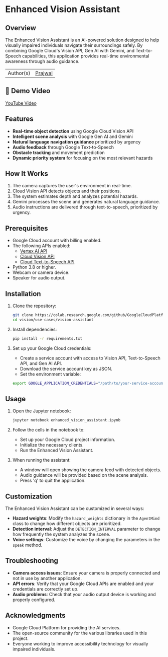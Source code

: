 # Enhanced Vision Assistant

## Overview

The Enhanced Vision Assistant is an AI-powered solution designed to help visually impaired individuals navigate their surroundings safely. By combining Google Cloud's Vision API, Gen AI with Gemini, and Text-to-Speech capabilities, this application provides real-time environmental awareness through audio guidance.

|           |                                         |
| --------- | --------------------------------------- |
| Author(s) | [Prajwal](https://github.com/iprajwaal) |

## 🎥 Demo Video

[YouTube Video](https://youtu.be/Jpili5kx3hA)

## Features

- **Real-time object detection** using Google Cloud Vision API
- **Intelligent scene analysis** with Google Gen AI and Gemini
- **Natural language navigation guidance** prioritized by urgency
- **Audio feedback** through Google Text-to-Speech
- **Obstacle tracking** and movement prediction
- **Dynamic priority system** for focusing on the most relevant hazards

## How It Works

1. The camera captures the user's environment in real-time.
2. Cloud Vision API detects objects and their positions.
3. The system estimates depth and analyzes potential hazards.
4. Gemini processes the scene and generates natural language guidance.
5. Audio instructions are delivered through text-to-speech, prioritized by urgency.

## Prerequisites

- Google Cloud account with billing enabled.
- The following APIs enabled:
  - [Vertex AI API](https://console.cloud.google.com/flows/enableapi?apiid=aiplatform.googleapis.com)
  - [Cloud Vision API](https://console.cloud.google.com/flows/enableapi?apiid=vision.googleapis.com)
  - [Cloud Text-to-Speech API](https://console.cloud.google.com/flows/enableapi?apiid=texttospeech.googleapis.com)
- Python 3.8 or higher.
- Webcam or camera device.
- Speaker for audio output.

## Installation

1. Clone the repository:

   ```bash
   git clone https://colab.research.google.com/github/GoogleCloudPlatform/generative-ai
   cd vision/use-cases/vision-assistant
   ```

2. Install dependencies:

   ```bash
   pip install -r requirements.txt
   ```

3. Set up your Google Cloud credentials:

   - Create a service account with access to Vision API, Text-to-Speech API, and Gen AI API.
   - Download the service account key as JSON.
   - Set the environment variable:

   ```bash
   export GOOGLE_APPLICATION_CREDENTIALS="/path/to/your-service-account-key.json"
   ```

## Usage

1. Open the Jupyter notebook:

   ```bash
   jupyter notebook enhanced_vision_assistant.ipynb
   ```

2. Follow the cells in the notebook to:

   - Set up your Google Cloud project information.
   - Initialize the necessary clients.
   - Run the Enhanced Vision Assistant.

3. When running the assistant:
   - A window will open showing the camera feed with detected objects.
   - Audio guidance will be provided based on the scene analysis.
   - Press 'q' to quit the application.

## Customization

The Enhanced Vision Assistant can be customized in several ways:

- **Hazard weights**: Modify the `hazard_weights` dictionary in the `AgentMind` class to change how different objects are prioritized.
- **Detection interval**: Adjust the `DETECTION_INTERVAL` parameter to change how frequently the system analyzes the scene.
- **Voice settings**: Customize the voice by changing the parameters in the `speak` method.

## Troubleshooting

- **Camera access issues**: Ensure your camera is properly connected and not in use by another application.
- **API errors**: Verify that your Google Cloud APIs are enabled and your credentials are correctly set up.
- **Audio problems**: Check that your audio output device is working and properly configured.

## Acknowledgments

- Google Cloud Platform for providing the AI services.
- The open-source community for the various libraries used in this project.
- Everyone working to improve accessibility technology for visually impaired individuals.

